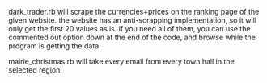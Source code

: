 dark_trader.rb will scrape the currencies+prices on the ranking page of the given website. the website has an anti-scrapping implementation, so it will only get the first 20 values as is. if you need all of them, you can use the commented out option down at the end of the code, and browse while the program is getting the data. 


mairie_christmas.rb will take every email from every town hall in the selected region. 